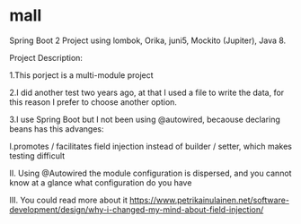 # mall

Spring Boot 2 Project using lombok, Orika, juni5, Mockito (Jupiter), Java 8.

Project Description:

1.This porject is a multi-module project

2.I did another test two years ago, at that I used a file to write the data, for this reason I prefer to choose another option. 

3.I use Spring Boot but I not been using @autowired, becaouse declaring beans has this advanges:

  I.promotes / facilitates field injection instead of builder / setter, which makes testing difficult
  
  II. Using @Autowired the module configuration is dispersed, and you cannot know at a glance what configuration do you have
  
  III. You could read more about it https://www.petrikainulainen.net/software-development/design/why-i-changed-my-mind-about-field-injection/
  
